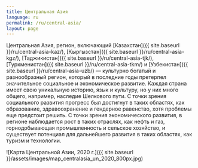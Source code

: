 ```yaml
---
title: Центральная Азия
language: ru
permalink: /ru/central-asia/
layout: page
---
```


Центральная Азия, регион, включающий [Казахстан]({{ site.baseurl }}/ru/central-asia-kaz/), [Кыргызстан]({{ site.baseurl }}/ru/central-asia-kgz/), [Таджикистан]({{ site.baseurl }}/ru/central-asia-tjk/), [Туркменистан]({{ site.baseurl }}/ru/central-asia-tkm/) и [Узбекистан]({{ site.baseurl }}/ru/central-asia-uzb/) — культурно богатый и разнообразный регион, который в последние годы претерпел значительное социальное и экономическое развитие. Каждая страна имеет свою уникальную историю, язык и культуру, но у них много общего, например, наследие Шелкового пути. С точки зрения социального развития прогресс был достигнут в таких областях, как образование, здравоохранение и гендерное равенство, хотя проблемы еще предстоит решить. С точки зрения экономического развития, в регионе наблюдается рост в таких отраслях, как нефть и газ, горнодобывающая промышленность и сельское хозяйство, и существует потенциал для дальнейшего развития в таких областях, как туризм и технологии.

![Карта Центральной Азии, 2020 г.]({{ site.baseurl }}/assets/images/map_centralasia_un_2020_800px.jpg)